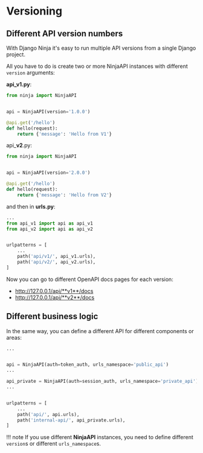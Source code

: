 # Versioning

## Different API version numbers

With Django Ninja it's easy to run multiple API versions from a single Django project.

All you have to do is create two or more NinjaAPI instances with different `version` arguments:


**api_v1.py**:

```Python hl_lines="4"
from ninja import NinjaAPI


api = NinjaAPI(version='1.0.0')

@api.get('/hello')
def hello(request):
    return {'message': 'Hello from V1'}

```


api_**v2**.py:

```Python hl_lines="4"
from ninja import NinjaAPI


api = NinjaAPI(version='2.0.0')

@api.get('/hello')
def hello(request):
    return {'message': 'Hello from V2'}
```


and then in **urls.py**:

```Python hl_lines="8 9"
...
from api_v1 import api as api_v1
from api_v2 import api as api_v2


urlpatterns = [
    ...
    path('api/v1/', api_v1.urls),
    path('api/v2/', api_v2.urls),
]

```


Now you can go to different OpenAPI docs pages for each version:

 - http://127.0.0.1/api/**v1**/docs
 - http://127.0.0.1/api/**v2**/docs



## Different business logic

In the same way, you can define a different API for different components or areas:

```Python hl_lines="4 7"
...


api = NinjaAPI(auth=token_auth, urls_namespace='public_api')
...

api_private = NinjaAPI(auth=session_auth, urls_namespace='private_api')
...


urlpatterns = [
    ...
    path('api/', api.urls),
    path('internal-api/', api_private.urls),
]

```
!!! note
    If you use different **NinjaAPI** instances, you need to define different `version`s or different `urls_namespace`s.
